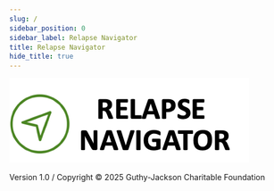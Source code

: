 ```yaml
---
slug: /
sidebar_position: 0
sidebar_label: Relapse Navigator
title: Relapse Navigator
hide_title: true
---
```




![Relapse Navigator Manual](./assets/readme.png)



Version 1.0 / Copyright © 2025 Guthy-Jackson Charitable Foundation